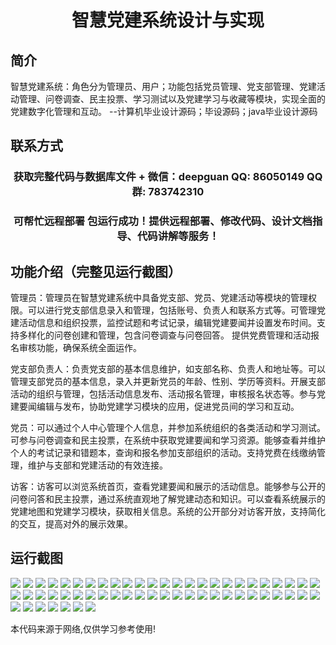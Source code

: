 <p><h1 align="center">智慧党建系统设计与实现</h1></p>

## 简介
智慧党建系统：角色分为管理员、用户；功能包括党员管理、党支部管理、党建活动管理、问卷调查、民主投票、学习测试以及党建学习与收藏等模块，实现全面的党建数字化管理和互动。    --计算机毕业设计源码；毕设源码；java毕业设计源码


## 联系方式
<p><h3 align="center">获取完整代码与数据库文件 + 微信：deepguan QQ: 86050149 QQ群: 783742310</h3></p>
<p><h3 align="center">可帮忙远程部署 包运行成功！提供远程部署、修改代码、设计文档指导、代码讲解等服务！</h3></p>

## 功能介绍（完整见运行截图）
管理员：管理员在智慧党建系统中具备党支部、党员、党建活动等模块的管理权限。可以进行党支部信息录入和管理，包括账号、负责人和联系方式等。可管理党建活动信息和组织投票，监控试题和考试记录，编辑党建要闻并设置发布时间。支持多样化的问卷创建和管理，包含问卷调查与问卷回答。 提供党费管理和活动报名审核功能，确保系统全面运作。

党支部负责人：负责党支部的基本信息维护，如支部名称、负责人和地址等。可以管理支部党员的基本信息，录入并更新党员的年龄、性别、学历等资料。开展支部活动的组织与管理，包括活动信息发布、活动报名管理，审核报名状态等。参与党建要闻编辑与发布，协助党建学习模块的应用，促进党员间的学习和互动。

党员：可以通过个人中心管理个人信息，并参加系统组织的各类活动和学习测试。可参与问卷调查和民主投票，在系统中获取党建要闻和学习资源。能够查看并维护个人的考试记录和错题本，查询和报名参加支部组织的活动。支持党费在线缴纳管理，维护与支部和党建活动的有效连接。

访客：访客可以浏览系统首页，查看党建要闻和展示的活动信息。能够参与公开的问卷问答和民主投票，通过系统直观地了解党建动态和知识。可以查看系统展示的党建地图和党建学习模块，获取相关信息。系统的公开部分对访客开放，支持简化的交互，提高对外的展示效果。


## 运行截图
![](img/001.jpg)
![](img/002.jpg)
![](img/003.jpg)
![](img/004.jpg)
![](img/005.jpg)
![](img/006.jpg)
![](img/007.jpg)
![](img/008.jpg)
![](img/009.jpg)
![](img/010.jpg)
![](img/011.jpg)
![](img/012.jpg)
![](img/013.jpg)
![](img/014.jpg)
![](img/015.jpg)
![](img/016.jpg)
![](img/017.jpg)
![](img/018.jpg)
![](img/019.jpg)
![](img/020.jpg)
![](img/021.jpg)
![](img/022.jpg)
![](img/023.jpg)
![](img/024.jpg)
![](img/025.jpg)
![](img/026.jpg)
![](img/027.jpg)
![](img/028.jpg)
![](img/029.jpg)
![](img/030.jpg)
![](img/031.jpg)
![](img/032.jpg)
![](img/033.jpg)
![](img/034.jpg)
![](img/035.jpg)
![](img/036.jpg)
![](img/037.jpg)
![](img/038.jpg)
![](img/039.jpg)
![](img/040.jpg)
![](img/041.jpg)
![](img/042.jpg)
![](img/043.jpg)
![](img/044.jpg)
![](img/045.jpg)
![](img/046.jpg)
![](img/047.jpg)
![](img/048.jpg)
![](img/049.jpg)
![](img/050.jpg)
![](img/051.jpg)
![](img/052.jpg)
![](img/053.jpg)
![](img/054.jpg)
![](img/055.jpg)
![](img/056.jpg)
![](img/057.jpg)

<p>本代码来源于网络,仅供学习参考使用!</p>
